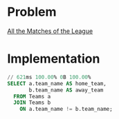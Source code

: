 # Problem

[All the Matches of the League](https://leetcode.com/problems/all-the-matches-of-the-league/)

# Implementation

```sql
// 621ms 100.00% 0B 100.00%
SELECT a.team_name AS home_team, 
       b.team_name AS away_team
  FROM Teams a
  JOIN Teams b
    ON a.team_name != b.team_name;       
```
